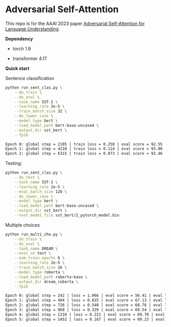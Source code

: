 # Adversarial Self-Attention

This repo is for the AAAI 2023 paper [Adversarial Self-Attention for Language Understanding](https://arxiv.org/abs/2206.12608).



**Dependency**

* torch 1.9

* transformer 4.17



**Quick start**

Sentence classification

```bash
python run_sent_clas.py \
    --do_train \
    --do_eval \
    --task_name SST-2 \
    --learning_rate 2e-5 \
    --train_batch_size 32 \
    --do_lower_case \
    --model_type bert \
    --load_model_path bert-base-uncased \
    --output_dir sst_bert \
    --fp16
```

```txt
Epoch 0: global step = 2105 | train loss = 0.250 | eval score = 92.55 | eval loss = 0.211
Epoch 1: global step = 4210 | train loss = 0.114 | eval score = 93.00 | eval loss = 0.202
Epoch 2: global step = 6315 | train loss = 0.073 | eval score = 93.46 | eval loss = 0.223
```

Testing:

```bash
python run_sent_clas.py \
    --do_test \
    --task_name SST-2 \
    --learning_rate 2e-5 \
    --eval_batch_size 128 \
    --do_lower_case \
    --model_type bert \
    --load_model_path bert-base-uncased \
    --output_dir sst_bert \
    --test_model_file sst_bert/2_pytorch_model.bin
```



Multiple choices

```bash
python run_multi_cho.py \
    --do_train \
    --do_eval \
    --task_name DREAM \
    --eval_on test \
    --num_train_epochs 6 \
    --learning_rate 2e-5 \
    --train_batch_size 16 \
    --model_type roberta \
    --load_model_path roberta-base \
    --output_dir dream_roberta \
    --fp16
```

```txt
Epoch 0: global step = 242 | loss = 1.066 | eval score = 56.41 | eval loss = 0.908
Epoch 1: global step = 484 | loss = 0.825 | eval score = 67.13 | eval loss = 0.749
Epoch 2: global step = 726 | loss = 0.540 | eval score = 68.76 | eval loss = 0.731
Epoch 3: global step = 968 | loss = 0.329 | eval score = 69.54 | eval loss = 0.867
Epoch 4: global step = 1210 | loss = 0.221 | eval score = 69.70 | eval loss = 0.966
Epoch 5: global step = 1452 | loss = 0.167 | eval score = 69.23 | eval loss = 1.037
```

